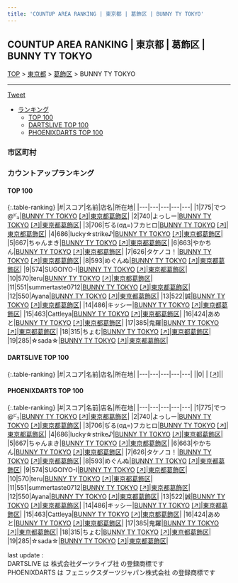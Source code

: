 ```yaml
---
title: 'COUNTUP AREA RANKING | 東京都 | 葛飾区 | BUNNY TY TOKYO'
---
```

## COUNTUP AREA RANKING | 東京都 | 葛飾区 | BUNNY TY TOKYO

[TOP](/darts/rank/) > [東京都](/darts/rank/東京都/) > [葛飾区](/darts/rank/東京都/葛飾区/) > BUNNY TY TOKYO

___

<a href="https://twitter.com/share?ref_src=twsrc%5Etfw" data-text="COUNTUP AREA RANKING | 東京都葛飾区BUNNY TY TOKYO" class="twitter-share-button" data-hashtags="DARTSLIVE,PHOENIXDARTS,darts,ダーツ" data-show-count="false">Tweet</a>

* [ランキング](#カウントアップランキング)
    * [TOP 100](#top-100)
    * [DARTSLIVE TOP 100](#dartslive-top-100)
    * [PHOENIXDARTS TOP 100](#phoenixdarts-top-100)

### 市区町村

<ul>

</ul>

### カウントアップランキング

#### TOP 100



{:.table-ranking}
|#|スコア|名前|店名|所在地|
|---|---|---|---|---|
|1|775|<span class="rank-name-pd">でつ@㌰</span>|<a href="/darts/rank/shops/52625.html">BUNNY TY TOKYO</a> <a href="https://vs.phoenixdarts.com/jp/shop/shopDetailInfo/s_52625?s_seq=52625">[↗]</a>|<a href="/darts/rank/東京都/葛飾区">東京都葛飾区</a>|
|2|740|<span class="rank-name-pd">よっしー</span>|<a href="/darts/rank/shops/52625.html">BUNNY TY TOKYO</a> <a href="https://vs.phoenixdarts.com/jp/shop/shopDetailInfo/s_52625?s_seq=52625">[↗]</a>|<a href="/darts/rank/東京都/葛飾区">東京都葛飾区</a>|
|3|706|<span class="rank-name-pd">ぢる(σд=)フカヒロ</span>|<a href="/darts/rank/shops/52625.html">BUNNY TY TOKYO</a> <a href="https://vs.phoenixdarts.com/jp/shop/shopDetailInfo/s_52625?s_seq=52625">[↗]</a>|<a href="/darts/rank/東京都/葛飾区">東京都葛飾区</a>|
|4|686|<span class="rank-name-pd">lucky☆strike♪</span>|<a href="/darts/rank/shops/52625.html">BUNNY TY TOKYO</a> <a href="https://vs.phoenixdarts.com/jp/shop/shopDetailInfo/s_52625?s_seq=52625">[↗]</a>|<a href="/darts/rank/東京都/葛飾区">東京都葛飾区</a>|
|5|667|<span class="rank-name-pd">ちゃんまき</span>|<a href="/darts/rank/shops/52625.html">BUNNY TY TOKYO</a> <a href="https://vs.phoenixdarts.com/jp/shop/shopDetailInfo/s_52625?s_seq=52625">[↗]</a>|<a href="/darts/rank/東京都/葛飾区">東京都葛飾区</a>|
|6|663|<span class="rank-name-pd">やかちん</span>|<a href="/darts/rank/shops/52625.html">BUNNY TY TOKYO</a> <a href="https://vs.phoenixdarts.com/jp/shop/shopDetailInfo/s_52625?s_seq=52625">[↗]</a>|<a href="/darts/rank/東京都/葛飾区">東京都葛飾区</a>|
|7|626|<span class="rank-name-pd">タケノコ！</span>|<a href="/darts/rank/shops/52625.html">BUNNY TY TOKYO</a> <a href="https://vs.phoenixdarts.com/jp/shop/shopDetailInfo/s_52625?s_seq=52625">[↗]</a>|<a href="/darts/rank/東京都/葛飾区">東京都葛飾区</a>|
|8|593|<span class="rank-name-pd">めぐんぬ</span>|<a href="/darts/rank/shops/52625.html">BUNNY TY TOKYO</a> <a href="https://vs.phoenixdarts.com/jp/shop/shopDetailInfo/s_52625?s_seq=52625">[↗]</a>|<a href="/darts/rank/東京都/葛飾区">東京都葛飾区</a>|
|9|574|<span class="rank-name-pd">SUGOIYO-I</span>|<a href="/darts/rank/shops/52625.html">BUNNY TY TOKYO</a> <a href="https://vs.phoenixdarts.com/jp/shop/shopDetailInfo/s_52625?s_seq=52625">[↗]</a>|<a href="/darts/rank/東京都/葛飾区">東京都葛飾区</a>|
|10|570|<span class="rank-name-pd">teru</span>|<a href="/darts/rank/shops/52625.html">BUNNY TY TOKYO</a> <a href="https://vs.phoenixdarts.com/jp/shop/shopDetailInfo/s_52625?s_seq=52625">[↗]</a>|<a href="/darts/rank/東京都/葛飾区">東京都葛飾区</a>|
|11|551|<span class="rank-name-pd">summertaste0712</span>|<a href="/darts/rank/shops/52625.html">BUNNY TY TOKYO</a> <a href="https://vs.phoenixdarts.com/jp/shop/shopDetailInfo/s_52625?s_seq=52625">[↗]</a>|<a href="/darts/rank/東京都/葛飾区">東京都葛飾区</a>|
|12|550|<span class="rank-name-pd">Ayana</span>|<a href="/darts/rank/shops/52625.html">BUNNY TY TOKYO</a> <a href="https://vs.phoenixdarts.com/jp/shop/shopDetailInfo/s_52625?s_seq=52625">[↗]</a>|<a href="/darts/rank/東京都/葛飾区">東京都葛飾区</a>|
|13|522|<span class="rank-name-pd">誠</span>|<a href="/darts/rank/shops/52625.html">BUNNY TY TOKYO</a> <a href="https://vs.phoenixdarts.com/jp/shop/shopDetailInfo/s_52625?s_seq=52625">[↗]</a>|<a href="/darts/rank/東京都/葛飾区">東京都葛飾区</a>|
|14|486|<span class="rank-name-pd">キッシー</span>|<a href="/darts/rank/shops/52625.html">BUNNY TY TOKYO</a> <a href="https://vs.phoenixdarts.com/jp/shop/shopDetailInfo/s_52625?s_seq=52625">[↗]</a>|<a href="/darts/rank/東京都/葛飾区">東京都葛飾区</a>|
|15|463|<span class="rank-name-pd">Cattleya</span>|<a href="/darts/rank/shops/52625.html">BUNNY TY TOKYO</a> <a href="https://vs.phoenixdarts.com/jp/shop/shopDetailInfo/s_52625?s_seq=52625">[↗]</a>|<a href="/darts/rank/東京都/葛飾区">東京都葛飾区</a>|
|16|424|<span class="rank-name-pd">あめと</span>|<a href="/darts/rank/shops/52625.html">BUNNY TY TOKYO</a> <a href="https://vs.phoenixdarts.com/jp/shop/shopDetailInfo/s_52625?s_seq=52625">[↗]</a>|<a href="/darts/rank/東京都/葛飾区">東京都葛飾区</a>|
|17|385|<span class="rank-name-pd">鬼羅</span>|<a href="/darts/rank/shops/52625.html">BUNNY TY TOKYO</a> <a href="https://vs.phoenixdarts.com/jp/shop/shopDetailInfo/s_52625?s_seq=52625">[↗]</a>|<a href="/darts/rank/東京都/葛飾区">東京都葛飾区</a>|
|18|315|<span class="rank-name-pd">ちょむ</span>|<a href="/darts/rank/shops/52625.html">BUNNY TY TOKYO</a> <a href="https://vs.phoenixdarts.com/jp/shop/shopDetailInfo/s_52625?s_seq=52625">[↗]</a>|<a href="/darts/rank/東京都/葛飾区">東京都葛飾区</a>|
|19|285|<span class="rank-name-pd">☆sada☆</span>|<a href="/darts/rank/shops/52625.html">BUNNY TY TOKYO</a> <a href="https://vs.phoenixdarts.com/jp/shop/shopDetailInfo/s_52625?s_seq=52625">[↗]</a>|<a href="/darts/rank/東京都/葛飾区">東京都葛飾区</a>|


#### DARTSLIVE TOP 100



{:.table-ranking}
|#|スコア|名前|店名|所在地|
|---|---|---|---|---|
||0|<span class="rank-name-dl"> </span>|<a href="/darts/rank/shops/.html"></a> <a href="">[↗]</a>|<a href="/darts/rank//"></a>|


#### PHOENIXDARTS TOP 100



{:.table-ranking}
|#|スコア|名前|店名|所在地|
|---|---|---|---|---|
|1|775|<span class="rank-name-pd">でつ@㌰</span>|<a href="/darts/rank/shops/52625.html">BUNNY TY TOKYO</a> <a href="https://vs.phoenixdarts.com/jp/shop/shopDetailInfo/s_52625?s_seq=52625">[↗]</a>|<a href="/darts/rank/東京都/葛飾区">東京都葛飾区</a>|
|2|740|<span class="rank-name-pd">よっしー</span>|<a href="/darts/rank/shops/52625.html">BUNNY TY TOKYO</a> <a href="https://vs.phoenixdarts.com/jp/shop/shopDetailInfo/s_52625?s_seq=52625">[↗]</a>|<a href="/darts/rank/東京都/葛飾区">東京都葛飾区</a>|
|3|706|<span class="rank-name-pd">ぢる(σд=)フカヒロ</span>|<a href="/darts/rank/shops/52625.html">BUNNY TY TOKYO</a> <a href="https://vs.phoenixdarts.com/jp/shop/shopDetailInfo/s_52625?s_seq=52625">[↗]</a>|<a href="/darts/rank/東京都/葛飾区">東京都葛飾区</a>|
|4|686|<span class="rank-name-pd">lucky☆strike♪</span>|<a href="/darts/rank/shops/52625.html">BUNNY TY TOKYO</a> <a href="https://vs.phoenixdarts.com/jp/shop/shopDetailInfo/s_52625?s_seq=52625">[↗]</a>|<a href="/darts/rank/東京都/葛飾区">東京都葛飾区</a>|
|5|667|<span class="rank-name-pd">ちゃんまき</span>|<a href="/darts/rank/shops/52625.html">BUNNY TY TOKYO</a> <a href="https://vs.phoenixdarts.com/jp/shop/shopDetailInfo/s_52625?s_seq=52625">[↗]</a>|<a href="/darts/rank/東京都/葛飾区">東京都葛飾区</a>|
|6|663|<span class="rank-name-pd">やかちん</span>|<a href="/darts/rank/shops/52625.html">BUNNY TY TOKYO</a> <a href="https://vs.phoenixdarts.com/jp/shop/shopDetailInfo/s_52625?s_seq=52625">[↗]</a>|<a href="/darts/rank/東京都/葛飾区">東京都葛飾区</a>|
|7|626|<span class="rank-name-pd">タケノコ！</span>|<a href="/darts/rank/shops/52625.html">BUNNY TY TOKYO</a> <a href="https://vs.phoenixdarts.com/jp/shop/shopDetailInfo/s_52625?s_seq=52625">[↗]</a>|<a href="/darts/rank/東京都/葛飾区">東京都葛飾区</a>|
|8|593|<span class="rank-name-pd">めぐんぬ</span>|<a href="/darts/rank/shops/52625.html">BUNNY TY TOKYO</a> <a href="https://vs.phoenixdarts.com/jp/shop/shopDetailInfo/s_52625?s_seq=52625">[↗]</a>|<a href="/darts/rank/東京都/葛飾区">東京都葛飾区</a>|
|9|574|<span class="rank-name-pd">SUGOIYO-I</span>|<a href="/darts/rank/shops/52625.html">BUNNY TY TOKYO</a> <a href="https://vs.phoenixdarts.com/jp/shop/shopDetailInfo/s_52625?s_seq=52625">[↗]</a>|<a href="/darts/rank/東京都/葛飾区">東京都葛飾区</a>|
|10|570|<span class="rank-name-pd">teru</span>|<a href="/darts/rank/shops/52625.html">BUNNY TY TOKYO</a> <a href="https://vs.phoenixdarts.com/jp/shop/shopDetailInfo/s_52625?s_seq=52625">[↗]</a>|<a href="/darts/rank/東京都/葛飾区">東京都葛飾区</a>|
|11|551|<span class="rank-name-pd">summertaste0712</span>|<a href="/darts/rank/shops/52625.html">BUNNY TY TOKYO</a> <a href="https://vs.phoenixdarts.com/jp/shop/shopDetailInfo/s_52625?s_seq=52625">[↗]</a>|<a href="/darts/rank/東京都/葛飾区">東京都葛飾区</a>|
|12|550|<span class="rank-name-pd">Ayana</span>|<a href="/darts/rank/shops/52625.html">BUNNY TY TOKYO</a> <a href="https://vs.phoenixdarts.com/jp/shop/shopDetailInfo/s_52625?s_seq=52625">[↗]</a>|<a href="/darts/rank/東京都/葛飾区">東京都葛飾区</a>|
|13|522|<span class="rank-name-pd">誠</span>|<a href="/darts/rank/shops/52625.html">BUNNY TY TOKYO</a> <a href="https://vs.phoenixdarts.com/jp/shop/shopDetailInfo/s_52625?s_seq=52625">[↗]</a>|<a href="/darts/rank/東京都/葛飾区">東京都葛飾区</a>|
|14|486|<span class="rank-name-pd">キッシー</span>|<a href="/darts/rank/shops/52625.html">BUNNY TY TOKYO</a> <a href="https://vs.phoenixdarts.com/jp/shop/shopDetailInfo/s_52625?s_seq=52625">[↗]</a>|<a href="/darts/rank/東京都/葛飾区">東京都葛飾区</a>|
|15|463|<span class="rank-name-pd">Cattleya</span>|<a href="/darts/rank/shops/52625.html">BUNNY TY TOKYO</a> <a href="https://vs.phoenixdarts.com/jp/shop/shopDetailInfo/s_52625?s_seq=52625">[↗]</a>|<a href="/darts/rank/東京都/葛飾区">東京都葛飾区</a>|
|16|424|<span class="rank-name-pd">あめと</span>|<a href="/darts/rank/shops/52625.html">BUNNY TY TOKYO</a> <a href="https://vs.phoenixdarts.com/jp/shop/shopDetailInfo/s_52625?s_seq=52625">[↗]</a>|<a href="/darts/rank/東京都/葛飾区">東京都葛飾区</a>|
|17|385|<span class="rank-name-pd">鬼羅</span>|<a href="/darts/rank/shops/52625.html">BUNNY TY TOKYO</a> <a href="https://vs.phoenixdarts.com/jp/shop/shopDetailInfo/s_52625?s_seq=52625">[↗]</a>|<a href="/darts/rank/東京都/葛飾区">東京都葛飾区</a>|
|18|315|<span class="rank-name-pd">ちょむ</span>|<a href="/darts/rank/shops/52625.html">BUNNY TY TOKYO</a> <a href="https://vs.phoenixdarts.com/jp/shop/shopDetailInfo/s_52625?s_seq=52625">[↗]</a>|<a href="/darts/rank/東京都/葛飾区">東京都葛飾区</a>|
|19|285|<span class="rank-name-pd">☆sada☆</span>|<a href="/darts/rank/shops/52625.html">BUNNY TY TOKYO</a> <a href="https://vs.phoenixdarts.com/jp/shop/shopDetailInfo/s_52625?s_seq=52625">[↗]</a>|<a href="/darts/rank/東京都/葛飾区">東京都葛飾区</a>|


<div class="footer border-top border-gray-light mt-5 pt-3 text-right text-gray">
    last update : <span style="font-weight: italic" id="foot_last_modified"></span><br />
    DARTSLIVE は 株式会社ダーツライブ社 の登録商標です<br />
    PHOENIXDARTS は フェニックスダーツジャパン株式会社 の登録商標です<br />
</div>

<script src="https://cdnjs.cloudflare.com/ajax/libs/jquery.tablesorter/2.31.3/js/jquery.tablesorter.min.js" integrity="sha512-qzgd5cYSZcosqpzpn7zF2ZId8f/8CHmFKZ8j7mU4OUXTNRd5g+ZHBPsgKEwoqxCtdQvExE5LprwwPAgoicguNg==" crossorigin="anonymous" referrerpolicy="no-referrer"></script>
<link rel="stylesheet" href="https://cdnjs.cloudflare.com/ajax/libs/jquery.tablesorter/2.31.3/css/theme.default.min.css" integrity="sha512-wghhOJkjQX0Lh3NSWvNKeZ0ZpNn+SPVXX1Qyc9OCaogADktxrBiBdKGDoqVUOyhStvMBmJQ8ZdMHiR3wuEq8+w==" crossorigin="anonymous" referrerpolicy="no-referrer" />
<script>
$(function() {
    $(".table-ranking").tablesorter({sortList:[[0, 0]]});
    $("#foot_last_modified").text(formatDate(new Date(document.lastModified), 'yyyy-MM-dd HH:mm:ss'));
});
</script>

<script async src="https://platform.twitter.com/widgets.js" charset="utf-8"></script>